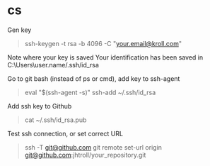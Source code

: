 # cs
Gen key
> ssh-keygen -t rsa -b 4096 -C "your.email@kroll.com"

Note where your key is saved
Your identification has been saved in C:\Users\user.name/.ssh/id_rsa 

Go to git bash (instead of ps or cmd), add key to ssh-agent
> eval "$(ssh-agent -s)"
> ssh-add ~/.ssh/id_rsa

Add ssh key to Github
> cat ~/.ssh/id_rsa.pub

Test ssh connection, or set correct URL
> ssh -T git@github.com
> git remote set-url origin git@github.com:jhtroll/your_repository.git

